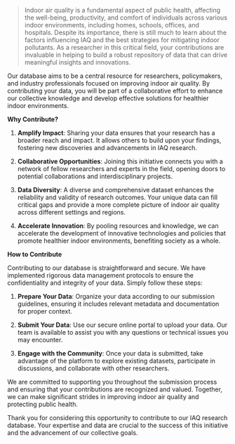 
> Indoor air quality is a fundamental aspect of public health, affecting the well-being, productivity, and comfort of individuals across various indoor environments, including homes, schools, offices, and hospitals. Despite its importance, there is still much to learn about the factors influencing IAQ and the best strategies for mitigating indoor pollutants. As a researcher in this critical field, your contributions are invaluable in helping to build a robust repository of data that can drive meaningful insights and innovations.

Our database aims to be a central resource for researchers, policymakers, and industry professionals focused on improving indoor air quality. By contributing your data, you will be part of a collaborative effort to enhance our collective knowledge and develop effective solutions for healthier indoor environments.

**Why Contribute?**

1. **Amplify Impact**: Sharing your data ensures that your research has a broader reach and impact. It allows others to build upon your findings, fostering new discoveries and advancements in IAQ research.
   
2. **Collaborative Opportunities**: Joining this initiative connects you with a network of fellow researchers and experts in the field, opening doors to potential collaborations and interdisciplinary projects.

3. **Data Diversity**: A diverse and comprehensive dataset enhances the reliability and validity of research outcomes. Your unique data can fill critical gaps and provide a more complete picture of indoor air quality across different settings and regions.

4. **Accelerate Innovation**: By pooling resources and knowledge, we can accelerate the development of innovative technologies and policies that promote healthier indoor environments, benefiting society as a whole.

**How to Contribute**

Contributing to our database is straightforward and secure. We have implemented rigorous data management protocols to ensure the confidentiality and integrity of your data. Simply follow these steps:

1. **Prepare Your Data**: Organize your data according to our submission guidelines, ensuring it includes relevant metadata and documentation for proper context.

2. **Submit Your Data**: Use our secure online portal to upload your data. Our team is available to assist you with any questions or technical issues you may encounter.

3. **Engage with the Community**: Once your data is submitted, take advantage of the platform to explore existing datasets, participate in discussions, and collaborate with other researchers.

We are committed to supporting you throughout the submission process and ensuring that your contributions are recognized and valued. Together, we can make significant strides in improving indoor air quality and protecting public health.

Thank you for considering this opportunity to contribute to our IAQ research database. Your expertise and data are crucial to the success of this initiative and the advancement of our collective goals.

